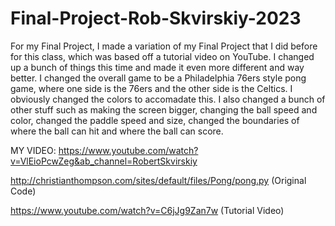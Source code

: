 # Final-Project-Rob-Skvirskiy-2023

For my Final Project, I made a variation of my Final Project that I did before for this class, which was based off a tutorial video on YouTube. I changed up a bunch of things this time and made it even more different and way better. I changed the overall game to be a Philadelphia 76ers style pong game, where one side is the 76ers and the other side is the Celtics. I obviously changed the colors to accomadate this. I also changed a bunch of other stuff such as making the screen bigger, changing the ball speed and color, changed the paddle speed and size, changed the boundaries of where the ball can hit and where the ball can score.

MY VIDEO: https://www.youtube.com/watch?v=VlEioPcwZeg&ab_channel=RobertSkvirskiy

http://christianthompson.com/sites/default/files/Pong/pong.py (Original Code)

https://www.youtube.com/watch?v=C6jJg9Zan7w (Tutorial Video)



